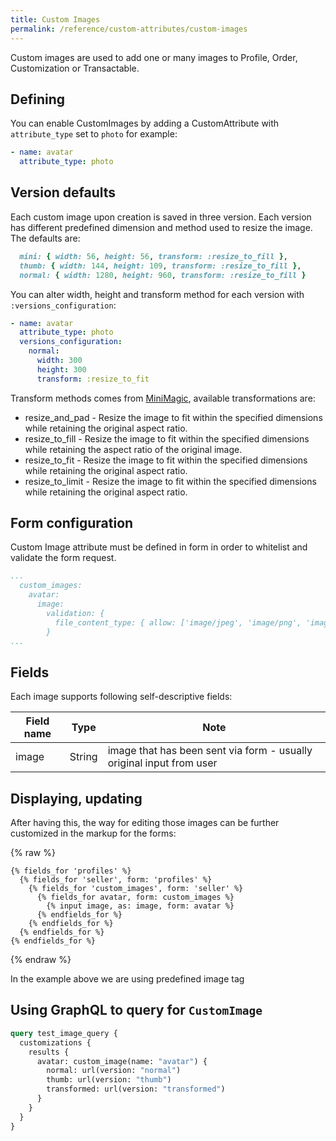 ```yaml
---
title: Custom Images
permalink: /reference/custom-attributes/custom-images
---
```


Custom images are used to add one or many images to Profile, Order, Customization or Transactable.


## Defining

You can enable CustomImages by adding a CustomAttribute with `attribute_type` set to `photo` for example:

```yml
- name: avatar
  attribute_type: photo
```

## Version defaults

Each custom image upon creation is saved in three version. Each version has different predefined dimension and method used to resize the image.
The defaults are:

```ruby
  mini: { width: 56, height: 56, transform: :resize_to_fill },
  thumb: { width: 144, height: 109, transform: :resize_to_fill },
  normal: { width: 1280, height: 960, transform: :resize_to_fill }
```

You can alter width, height and transform method for each version with `:versions_configuration`:

```yml
- name: avatar
  attribute_type: photo
  versions_configuration:
    normal:
      width: 300
      height: 300
      transform: :resize_to_fit
```

Transform methods comes from [MiniMagic](http://www.rubydoc.info/github/jnicklas/carrierwave/CarrierWave/MiniMagick), available transformations are:

* resize_and_pad - Resize the image to fit within the specified dimensions while retaining the original aspect ratio.
* resize_to_fill - Resize the image to fit within the specified dimensions while retaining the aspect ratio of the original image.
* resize_to_fit - Resize the image to fit within the specified dimensions while retaining the original aspect ratio.
* resize_to_limit - Resize the image to fit within the specified dimensions while retaining the original aspect ratio.


## Form configuration

Custom Image attribute must be defined in form in order to whitelist and validate the form request.

```yml
...
  custom_images:
    avatar:
      image:
        validation: {
          file_content_type: { allow: ['image/jpeg', 'image/png', 'image/gif'] }
        }
...
```

## Fields

Each image supports following self-descriptive fields:

| Field name        | Type   | Note                                                                     |
| ----------------- | ------ | -------------------------------------------------------------------------|
| image             | String | image that has been sent via form - usually original input from user     |

## Displaying, updating

After having this, the way for editing those images can be further customized in the markup for the forms:

{% raw %}
```liquid
{% fields_for 'profiles' %}
  {% fields_for 'seller', form: 'profiles' %}
    {% fields_for 'custom_images', form: 'seller' %}
      {% fields_for avatar, form: custom_images %}
        {% input image, as: image, form: avatar %}
      {% endfields_for %}
    {% endfields_for %}
  {% endfields_for %}
{% endfields_for %}
```
{% endraw %}

In the example above we are using predefined image tag

## Using GraphQL to query for `CustomImage`

```graphql
query test_image_query {
  customizations {
    results {
      avatar: custom_image(name: "avatar") {
        normal: url(version: "normal")
        thumb: url(version: "thumb")
        transformed: url(version: "transformed")
      }
    }
  }
}
```
